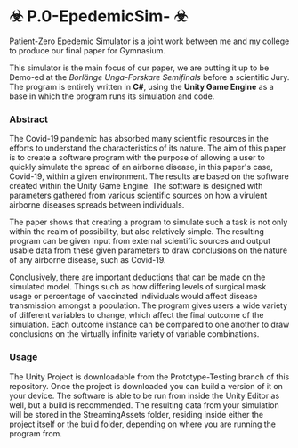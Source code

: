 #  ☣ P.0-EpedemicSim- ☣
Patient-Zero Epedemic Simulator is a joint work between me and my college to produce our final paper for Gymnasium.

This simulator is the main focus of our paper, we are putting it up to be Demo-ed at the *Borlänge Unga-Forskare Semifinals* before a scientific Jury.
The program is entirely written in **C#**, using the **Unity Game Engine** as a base in which the program runs its simulation and code. 

### Abstract
The Covid-19 pandemic has absorbed many scientific resources in the efforts to understand the characteristics of its nature. The aim of this paper is to create a software program with the purpose of allowing a user to quickly simulate the spread of an airborne disease, in this paper's case, Covid-19, within a given environment. The results are based on the software created within the Unity Game Engine. The software is designed with parameters gathered from various scientific sources on how a virulent airborne diseases spreads between individuals.

The paper shows that creating a program to simulate such a task is not only within the realm of possibility, but also relatively simple. The resulting program can be given input from external scientific sources and output usable data from these given parameters to draw conclusions on the nature of any airborne disease, such as Covid-19. 

Conclusively, there are important deductions that can be made on the simulated model. Things such as how differing levels of surgical mask usage or percentage of vaccinated individuals would affect disease transmission amongst a population. The program gives users a wide variety of different variables to change, which affect the final outcome of the simulation. Each outcome instance can be compared to one another to draw conclusions on the virtually infinite variety of variable combinations.

### Usage
The Unity Project is downloadable from the Prototype-Testing branch of this repository. Once the project is downloaded you can build a version of it on your device. The software is able to be run from inside the Unity Editor as well, but a build is recommended. The resulting data from your simulation will be stored in the StreamingAssets folder, residing inside either the project itself or the build folder, depending on where you are running the program from.